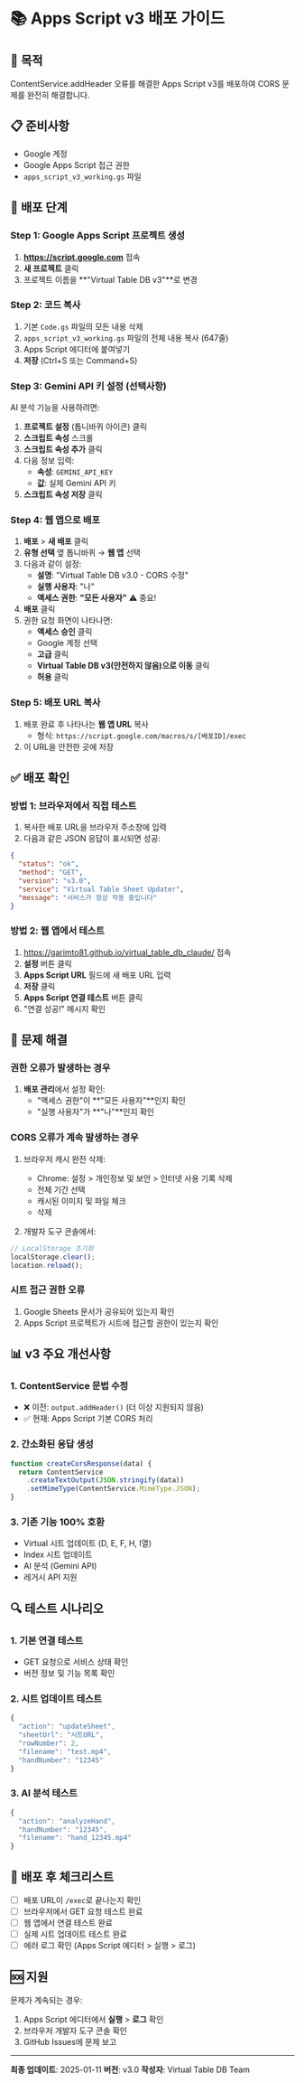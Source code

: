 # 📚 Apps Script v3 배포 가이드

## 🎯 목적
ContentService.addHeader 오류를 해결한 Apps Script v3를 배포하여 CORS 문제를 완전히 해결합니다.

## 📋 준비사항
- Google 계정
- Google Apps Script 접근 권한
- `apps_script_v3_working.gs` 파일

## 🚀 배포 단계

### Step 1: Google Apps Script 프로젝트 생성

1. **https://script.google.com** 접속
2. **새 프로젝트** 클릭
3. 프로젝트 이름을 **"Virtual Table DB v3"**로 변경

### Step 2: 코드 복사

1. 기본 `Code.gs` 파일의 모든 내용 삭제
2. `apps_script_v3_working.gs` 파일의 전체 내용 복사 (647줄)
3. Apps Script 에디터에 붙여넣기
4. **저장** (Ctrl+S 또는 Command+S)

### Step 3: Gemini API 키 설정 (선택사항)

AI 분석 기능을 사용하려면:

1. **프로젝트 설정** (톱니바퀴 아이콘) 클릭
2. **스크립트 속성** 스크롤
3. **스크립트 속성 추가** 클릭
4. 다음 정보 입력:
   - **속성**: `GEMINI_API_KEY`
   - **값**: 실제 Gemini API 키
5. **스크립트 속성 저장** 클릭

### Step 4: 웹 앱으로 배포

1. **배포** > **새 배포** 클릭
2. **유형 선택** 옆 톱니바퀴 → **웹 앱** 선택
3. 다음과 같이 설정:
   - **설명**: "Virtual Table DB v3.0 - CORS 수정"
   - **실행 사용자**: "나"
   - **액세스 권한**: **"모든 사용자"** ⚠️ 중요!
4. **배포** 클릭
5. 권한 요청 화면이 나타나면:
   - **액세스 승인** 클릭
   - Google 계정 선택
   - **고급** 클릭
   - **Virtual Table DB v3(안전하지 않음)으로 이동** 클릭
   - **허용** 클릭

### Step 5: 배포 URL 복사

1. 배포 완료 후 나타나는 **웹 앱 URL** 복사
   - 형식: `https://script.google.com/macros/s/[배포ID]/exec`
2. 이 URL을 안전한 곳에 저장

## ✅ 배포 확인

### 방법 1: 브라우저에서 직접 테스트

1. 복사한 배포 URL을 브라우저 주소창에 입력
2. 다음과 같은 JSON 응답이 표시되면 성공:
```json
{
  "status": "ok",
  "method": "GET",
  "version": "v3.0",
  "service": "Virtual Table Sheet Updater",
  "message": "서비스가 정상 작동 중입니다"
}
```

### 방법 2: 웹 앱에서 테스트

1. https://garimto81.github.io/virtual_table_db_claude/ 접속
2. **설정** 버튼 클릭
3. **Apps Script URL** 필드에 새 배포 URL 입력
4. **저장** 클릭
5. **Apps Script 연결 테스트** 버튼 클릭
6. "연결 성공!" 메시지 확인

## 🔧 문제 해결

### 권한 오류가 발생하는 경우

1. **배포 관리**에서 설정 확인:
   - "액세스 권한"이 **"모든 사용자"**인지 확인
   - "실행 사용자"가 **"나"**인지 확인

### CORS 오류가 계속 발생하는 경우

1. 브라우저 캐시 완전 삭제:
   - Chrome: 설정 > 개인정보 및 보안 > 인터넷 사용 기록 삭제
   - 전체 기간 선택
   - 캐시된 이미지 및 파일 체크
   - 삭제

2. 개발자 도구 콘솔에서:
```javascript
// LocalStorage 초기화
localStorage.clear();
location.reload();
```

### 시트 접근 권한 오류

1. Google Sheets 문서가 공유되어 있는지 확인
2. Apps Script 프로젝트가 시트에 접근할 권한이 있는지 확인

## 📊 v3 주요 개선사항

### 1. ContentService 문법 수정
- ❌ 이전: `output.addHeader()` (더 이상 지원되지 않음)
- ✅ 현재: Apps Script 기본 CORS 처리

### 2. 간소화된 응답 생성
```javascript
function createCorsResponse(data) {
  return ContentService
    .createTextOutput(JSON.stringify(data))
    .setMimeType(ContentService.MimeType.JSON);
}
```

### 3. 기존 기능 100% 호환
- Virtual 시트 업데이트 (D, E, F, H, I열)
- Index 시트 업데이트
- AI 분석 (Gemini API)
- 레거시 API 지원

## 🔍 테스트 시나리오

### 1. 기본 연결 테스트
- GET 요청으로 서비스 상태 확인
- 버전 정보 및 기능 목록 확인

### 2. 시트 업데이트 테스트
```javascript
{
  "action": "updateSheet",
  "sheetUrl": "시트URL",
  "rowNumber": 2,
  "filename": "test.mp4",
  "handNumber": "12345"
}
```

### 3. AI 분석 테스트
```javascript
{
  "action": "analyzeHand",
  "handNumber": "12345",
  "filename": "hand_12345.mp4"
}
```

## 📝 배포 후 체크리스트

- [ ] 배포 URL이 `/exec`로 끝나는지 확인
- [ ] 브라우저에서 GET 요청 테스트 완료
- [ ] 웹 앱에서 연결 테스트 완료
- [ ] 실제 시트 업데이트 테스트 완료
- [ ] 에러 로그 확인 (Apps Script 에디터 > 실행 > 로그)

## 🆘 지원

문제가 계속되는 경우:
1. Apps Script 에디터에서 **실행** > **로그** 확인
2. 브라우저 개발자 도구 콘솔 확인
3. GitHub Issues에 문제 보고

---

**최종 업데이트**: 2025-01-11
**버전**: v3.0
**작성자**: Virtual Table DB Team